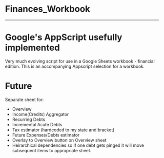 # Finances_Workbook
---
# Google's AppScript usefully implemented
Very much evolving script for use in a Google Sheets workbook - financial edition.
This is an accompanying Appscript selection for a workbook.

# Future
Separate sheet for:
- Overview
- Income(Credits) Aggregator
- Recurring Debts
- Incremental Acute Debts
- Tax estimator (hardcoded to my state and bracket)
- Future Expenses/Debts estimator
 - Overlay to Overview button on Overview sheet
 - Heirarchical dependencies so if one debt gets pinged it will move subsequent items to appropriate sheet.
